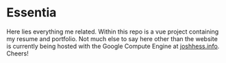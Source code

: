 # Essentia
Here lies everything me related. Within this repo is a vue project containing my resume and portfolio. Not much else to say here other than the website is currently being hosted with the Google Compute Engine at [joshhess.info](https://joshhess.info). Cheers!
